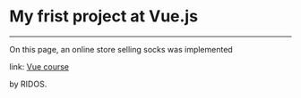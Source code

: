 # My frist project at Vue.js
***


On this page, an online store selling socks was implemented

link: [Vue course](https://www.vuemastery.com/courses/intro-to-vue-js/vue-instance)

by RIDOS.